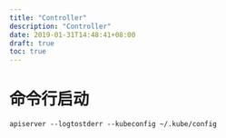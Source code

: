 ```yaml
---
title: "Controller"
description: "Controller"
date: 2019-01-31T14:48:41+08:00
draft: true
toc: true
---
```


# 命令行启动

`apiserver --logtostderr --kubeconfig ~/.kube/config`
